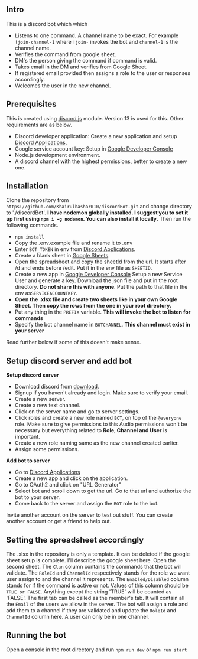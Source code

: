 ## Intro
This is a discord bot which which
- Listens to one command. A channel name to be exact. For example `!join-channel-1` where `!join-` invokes the bot and `channel-1` is the channel name.
- Verifies the command from google sheet.
- DM's the person giving the command if command is valid.
- Takes email in the DM and verifies from Google Sheet.
- If registered email provided then assigns a role to the user or responses accordingly.
- Welcomes the user in the new channel.


## Prerequisites
This is created using [discord.js](https://discord.js.org) module. Version 13 is used for this. Other requirements are as below.
- Discord developer application: Create a new application and setup [Discord Applications](https://discord.com/developers/applications),
- Google service account key: Setup in [Google Developer Console](https://console.developers.google.com/)
- Node.js development environment.
- A discord channel with the highest permissions, better to create a new one.
## Installation
Clone the repository from `https://github.com/Khairulbashar010/discordBot.git` and change directory to './discordBot'.
**I have nodemon globally installed. I suggest you to set it up first using
`npm i -g nodemon`. You can also install it locally.**
Then run the following commands.
- `npm install`
- Copy the .env.example file and rename it to .env
- Enter `BOT_TOKEN` in env from [Discord Applications](https://discord.com/developers/applications).
- Create a blank sheet in [Google Sheets](https://docs.google.com/spreadsheets).
- Open the spreadsheet and copy the sheetId from the url. It starts after /d and ends before /edit. Put it in the env file as `SHEETID`.
- Create a new app in [Google Developer Console](https://console.developers.google.com/) Setup a new Service User and generate a key. Download the json file and put in the root directory. **Do not share this with anyone**. Put the path to that file in the env as`SERVICEACCOUNTKEY`.
- **Open the .xlsx file and create two sheets like in your own Google Sheet. Then copy the rows from the one in your root directory.**
- Put any thing in the `PREFIX` variable. **This will invoke the bot to listen for commands**
- Specify the bot channel name in `BOTCHANNEL`. **This channel must exist in your server**

Read further below if some of this doesn't make sense.


## Setup discord server and add bot
**Setup discord server**
- Download discord from [download](https://discord.com/download).
- Signup if you haven't already and login. Make sure to verify your email.
- Create a new server.
- Create a new text channel.
- Click on the server name and go to server settings.
- Click roles and create a new role named `BOT`, on top of the `@everyone` role. Make sure to give permissions to this Audio permissions won't be necessary but everything related to **Role, Channel and User** is important.
- Create a new role naming same as the new channel created earlier.
- Assign some permissions.

**Add bot to server**
- Go to [Discord Applications](https://discord.com/developers/applications)
- Create a new app and click on the application.
- Go to OAuth2 and click on "URL Generator"
- Select bot and scroll down to get the url. Go to that url and authorize the bot to your server.
- Come back to the server and assign the `BOT` role to the bot.

Invite another account on the server to test out stuff. You can create another account or get a friend to help out.

## Setting the spreadsheet accordingly
The .xlsx in the repository is only a template. It can be deleted if the google sheet setup is complete.
I'll describe the google sheet here.
Open the second sheet. The `Clan` column contains the commands that the bot will validate. The `RoleId` and `ChannelId` respectively stands for the role we want user assign to and the channel it represents. The `Enabled/Disabled` column stands for if the command is active or not. Values of this column should be `TRUE or FALSE`. Anything except the string 'TRUE' will be counted as 'FALSE'.
The first tab can be called as the member's tab. It will contain all the `Email` of the users we allow in the server. The bot will assign a role and add them to a channel if they are validated and update the `RoleId` and `ChannelId` column here. A user can only be in one channel.

## Running the bot

Open a console in the root directory and run `npm run dev` or `npm run start`